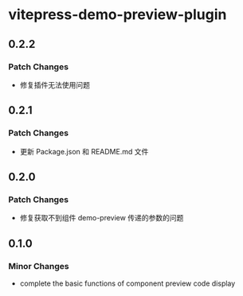 # vitepress-demo-preview-plugin

## 0.2.2

### Patch Changes

- 修复插件无法使用问题

## 0.2.1

### Patch Changes

- 更新 Package.json 和 README.md 文件

## 0.2.0

### Patch Changes

- 修复获取不到组件 demo-preview 传递的参数的问题

## 0.1.0

### Minor Changes

- complete the basic functions of component preview code display
